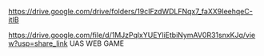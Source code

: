 https://drive.google.com/drive/folders/19cIFzdWDLFNqx7_faXX9IeehqeC-itIB

https://drive.google.com/file/d/1MJzPqlxYUEYliEtbiNymAV0R31snxKJq/view?usp=share_link
UAS WEB GAME
